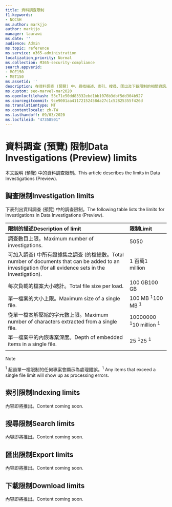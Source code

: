 ```yaml
---
title: 資料調查限制
f1.keywords:
- NOCSH
ms.author: markjjo
author: markjjo
manager: laurawi
ms.date: ''
audience: Admin
ms.topic: reference
ms.service: o365-administration
localization_priority: Normal
ms.collection: M365-security-compliance
search.appverid:
- MOE150
- MET150
ms.assetid: ''
description: 在資料調查 (預覽) 中，尋找描述、索引、搜尋、匯出及下載限制的相關資訊。
ms.custom: seo-marvel-mar2020
ms.openlocfilehash: 53c71e50dd83332ebd1bb1076b3dbf5dd304b927
ms.sourcegitcommit: 9ce9001aa41172152458da27c1c52825355f426d
ms.translationtype: MT
ms.contentlocale: zh-TW
ms.lasthandoff: 09/03/2020
ms.locfileid: "47358501"
---
```

# <a name="data-investigations-preview-limits"></a><span data-ttu-id="f0c0e-103">資料調查 (預覽) 限制</span><span class="sxs-lookup"><span data-stu-id="f0c0e-103">Data Investigations (Preview) limits</span></span>

<span data-ttu-id="f0c0e-104">本文說明 (預覽) 中的資料調查限制。</span><span class="sxs-lookup"><span data-stu-id="f0c0e-104">This article describes the limits in Data Investigations (Preview).</span></span>

## <a name="investigation-limits"></a><span data-ttu-id="f0c0e-105">調查限制</span><span class="sxs-lookup"><span data-stu-id="f0c0e-105">Investigation limits</span></span>

<span data-ttu-id="f0c0e-106">下表列出資料調查 (預覽) 中的調查限制。</span><span class="sxs-lookup"><span data-stu-id="f0c0e-106">The following table lists the limits for investigations in Data Investigations (Preview).</span></span> 
    
  |<span data-ttu-id="f0c0e-107">**限制的描述**</span><span class="sxs-lookup"><span data-stu-id="f0c0e-107">**Description of limit**</span></span>|<span data-ttu-id="f0c0e-108">**限制**</span><span class="sxs-lookup"><span data-stu-id="f0c0e-108">**Limit**</span></span>|
  |:-----|:-----|
  |<span data-ttu-id="f0c0e-109">調查數目上限。</span><span class="sxs-lookup"><span data-stu-id="f0c0e-109">Maximum number of investigations.</span></span>  <br/> |<span data-ttu-id="f0c0e-110">50</span><span class="sxs-lookup"><span data-stu-id="f0c0e-110">50</span></span>  <br/> |
  |<span data-ttu-id="f0c0e-111">可加入調查) 中所有證據集之調查 (的檔總數。</span><span class="sxs-lookup"><span data-stu-id="f0c0e-111">Total number of documents that can be added to an investigation (for all evidence sets in the investigation).</span></span>  <br/> |<span data-ttu-id="f0c0e-112">1 百萬</span><span class="sxs-lookup"><span data-stu-id="f0c0e-112">1 million</span></span>  <br/> |
  |<span data-ttu-id="f0c0e-113">每次負載的檔案大小總計。</span><span class="sxs-lookup"><span data-stu-id="f0c0e-113">Total file size per load.</span></span>  <br/> |<span data-ttu-id="f0c0e-114">100 GB</span><span class="sxs-lookup"><span data-stu-id="f0c0e-114">100 GB</span></span>  <br/> |
  |<span data-ttu-id="f0c0e-115">單一檔案的大小上限。</span><span class="sxs-lookup"><span data-stu-id="f0c0e-115">Maximum size of a single file.</span></span>   <br/> |<span data-ttu-id="f0c0e-116">100 MB <sup>1</sup></span><span class="sxs-lookup"><span data-stu-id="f0c0e-116">100 MB <sup>1</sup></span></span> <br/> |
  |<span data-ttu-id="f0c0e-117">從單一檔案解壓縮的字元數上限。</span><span class="sxs-lookup"><span data-stu-id="f0c0e-117">Maximum number of characters extracted from a single file.</span></span>  <br/> |<span data-ttu-id="f0c0e-118">10000000 <sup>1</sup></span><span class="sxs-lookup"><span data-stu-id="f0c0e-118">10 million <sup>1</sup></span></span> <br/> |
  |<span data-ttu-id="f0c0e-119">單一檔案中的內嵌專案深度。</span><span class="sxs-lookup"><span data-stu-id="f0c0e-119">Depth of embedded items in a single file.</span></span>  <br/> |<span data-ttu-id="f0c0e-120">25 <sup>1</sup></span><span class="sxs-lookup"><span data-stu-id="f0c0e-120">25 <sup>1</sup></span></span> <br/> |
|||
> [!NOTE]
><span data-ttu-id="f0c0e-121"><sup>1</sup>  超過單一檔限制的任何專案會顯示為處理錯誤。</span><span class="sxs-lookup"><span data-stu-id="f0c0e-121"><sup>1</sup>  Any items that exceed a single file limit will show up as processing errors.</span></span>

## <a name="indexing-limits"></a><span data-ttu-id="f0c0e-122">索引限制</span><span class="sxs-lookup"><span data-stu-id="f0c0e-122">Indexing limits</span></span>

<span data-ttu-id="f0c0e-123">內容即將推出。</span><span class="sxs-lookup"><span data-stu-id="f0c0e-123">Content coming soon.</span></span>

## <a name="search-limits"></a><span data-ttu-id="f0c0e-124">搜尋限制</span><span class="sxs-lookup"><span data-stu-id="f0c0e-124">Search limits</span></span>

<span data-ttu-id="f0c0e-125">內容即將推出。</span><span class="sxs-lookup"><span data-stu-id="f0c0e-125">Content coming soon.</span></span>

## <a name="export-limits"></a><span data-ttu-id="f0c0e-126">匯出限制</span><span class="sxs-lookup"><span data-stu-id="f0c0e-126">Export limits</span></span>

<span data-ttu-id="f0c0e-127">內容即將推出。</span><span class="sxs-lookup"><span data-stu-id="f0c0e-127">Content coming soon.</span></span>

## <a name="download-limits"></a><span data-ttu-id="f0c0e-128">下載限制</span><span class="sxs-lookup"><span data-stu-id="f0c0e-128">Download limits</span></span>

<span data-ttu-id="f0c0e-129">內容即將推出。</span><span class="sxs-lookup"><span data-stu-id="f0c0e-129">Content coming soon.</span></span>

